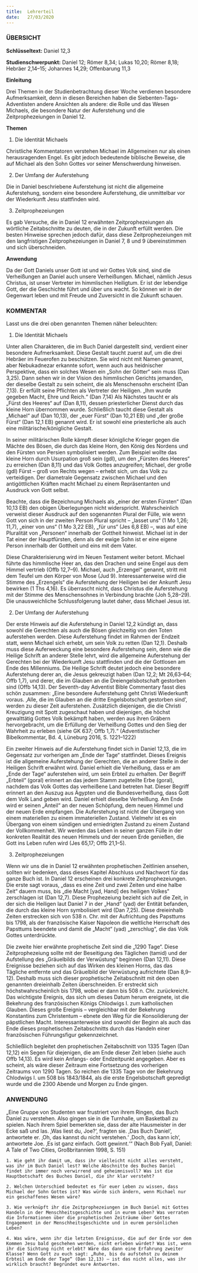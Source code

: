 ```yaml
---
title:  Lehrerteil
date:   27/03/2020
---
```


### ÜBERSICHT

**Schlüsseltext:** Daniel 12,3

**Studienschwerpunkt:** Daniel 12; Römer 8,34; Lukas 10,20; Römer 8,18; Hebräer 2,14–15; Johannes 14,29; Offenbarung 11,3

**Einleitung**

Drei Themen in der Studienbetrachtung dieser Woche verdienen besondere Aufmerksamkeit, denn in diesen Bereichen haben die Siebenten-Tags-Adventisten andere Ansichten als andere: die Rolle und das Wesen Michaels, die besondere Natur der Auferstehung und die Zeitprophezeiungen in Daniel 12.

**Themen**

1. Die Identität Michaels

Christliche Kommentatoren verstehen Michael im Allgemeinen nur als einen herausragenden Engel. Es gibt jedoch bedeutende biblische Beweise, die auf Michael als den Sohn Gottes vor seiner Menschwerdung hinweisen.

2. Der Umfang der Auferstehung

Die in Daniel beschriebene Auferstehung ist nicht die allgemeine Auferstehung, sondern eine besondere Auferstehung, die unmittelbar vor der Wiederkunft Jesu stattfinden wird.

3. Zeitprophezeiungen

Es gab Versuche, die in Daniel 12 erwähnten Zeitprophezeiungen als wörtliche Zeitabschnitte zu deuten, die in der Zukunft erfüllt werden. Die besten Hinweise sprechen jedoch dafür, dass diese Zeitprophezeiungen mit den langfristigen Zeitprophezeiungen in Daniel 7, 8 und 9 übereinstimmen und sich überschneiden.

**Anwendung**

Da der Gott Daniels unser Gott ist und wir Gottes Volk sind, sind die Verheißungen an Daniel auch unsere Verheißungen. Michael, nämlich Jesus Christus, ist unser Vertreter im himmlischen Heiligtum. Er ist der lebendige Gott, der die Geschichte führt und über uns wacht. So können wir in der Gegenwart leben und mit Freude und Zuversicht in die Zukunft schauen.

### KOMMENTAR

Lasst uns die drei oben genannten Themen näher beleuchten:

1. Die Identität Michaels

Unter allen Charakteren, die im Buch Daniel dargestellt sind, verdient einer besondere Aufmerksamkeit. Diese Gestalt taucht zuerst auf, um die drei Hebräer im Feuerofen zu beschützen. Sie wird nicht mit Namen genannt, aber Nebukadnezar erkannte sofort, wenn auch aus heidnischer Perspektive, dass ein solches Wesen ein „Sohn der Götter“ sein muss (Dan 3,25). Dann sehen wir in der Vision des himmlischen Gerichts jemanden, der dieselbe Gestalt zu sein scheint, die als Menschensohn erscheint (Dan 7,13). Er erfüllt seine Pflichten als Vertreter der Heiligen. „Ihm wurde gegeben Macht, Ehre und Reich.“ (Dan 7,14) Als Nächstes taucht er als „Fürst des Heeres“ auf (Dan 8,11), dessen priester­licher Dienst durch das kleine Horn übernommen wurde. Schließlich taucht diese Gestalt als „Michael“ auf (Dan 10,13), der „euer Fürst“ (Dan 10,21 EB) und „der große Fürst“ (Dan 12,1 EB) genannt wird. Er ist sowohl eine priesterliche als auch eine militärische/königliche Gestalt.

In seiner militärischen Rolle kämpft dieser königliche Krieger gegen die Mächte des Bösen, die durch das kleine Horn, den König des Nordens und den Fürsten von Persien symbolisiert werden. Zum Beispiel wollte das kleine Horn durch Usurpation groß sein (gdl), um den „Fürsten des Heeres“ zu erreichen (Dan 8,11) und das Volk Gottes anzugreifen; Michael, der große (gdl) Fürst – groß von Rechts wegen – erhebt sich, um das Volk zu verteidigen. Der diametrale Gegensatz zwischen Michael und den antigöttlichen Kräften macht Michael zu einem Repräsentanten und Ausdruck von Gott selbst.

Beachte, dass die Bezeichnung Michaels als „einer der ersten Fürsten“ (Dan 10,13 EB) den obigen Überlegungen nicht widerspricht. Wahrscheinlich verweist dieser Ausdruck auf den sogenannten Plural der Fülle, wie wenn Gott von sich in der zweiten Person ­Plural spricht – „lasset uns“ (1 Mo 1,26; 11,7), „einer von uns“ (1 Mo 3,22 EB), „für uns“ (Jes 6,8 EB) –, was auf eine Pluralität von „Personen“ innerhalb der Gottheit hinweist. Michael ist in der Tat einer der Hauptfürsten, denn als der ewige Sohn ist er eine eigene Person innerhalb der Gottheit und eins mit dem Vater.

Diese Charakterisierung wird im Neuen Testament weiter betont. Michael führte das himmlische Heer an, das den Drachen und seine Engel aus dem Himmel vertrieb (Offb 12,7–9). Michael, auch „Erzengel“ genannt, stritt mit dem Teufel um den Körper von Mose (Jud 9). Interessanterweise wird die Stimme des „Erzengels“ die Auferstehung der Heiligen bei der Ankunft Jesu bewirken (1 Ths 4,16). Es überrascht nicht, dass Christus die Auferstehung mit der Stimme des Menschensohnes in Verbindung brachte (Joh 5,28–29). Die unausweichliche Schlussfolgerung lautet daher, dass Michael Jesus ist.

2. Der Umfang der Auferstehung

Der erste Hinweis auf die Auferstehung in Daniel 12,2 kündigt an, dass sowohl die Gerechten als auch die Bösen gleichzeitig von den Toten auferstehen werden. Diese Auferstehung findet im Rahmen der Endzeit statt, wenn Michael sich erhebt, um sein Volk zu retten (Dan 12,1). Deshalb muss diese Auferweckung eine besondere Auferstehung sein, denn wie die Heilige Schrift an anderer Stelle lehrt, wird die allgemeine Auferstehung der Gerechten bei der Wiederkunft Jesu stattfinden und die der Gottlosen am Ende des Millenniums. Die Heilige Schrift deutet jedoch eine besondere Auferstehung derer an, die Jesus gekreuzigt haben (Dan 12,2; Mt 26,63–64; Offb 1,7), und derer, die im Glauben an die Dreiengelsbotschaft gestorben sind (Offb 14,13). Der Seventh-day Adventist Bible Commentary fasst dies schön zusammen: „Eine besondere Auferstehung geht Christi Wiederkunft voraus. ‚Alle, die im Glauben an die dritte Engelsbotschaft gestorben sind‘, werden zu dieser Zeit auferstehen. Zusätzlich diejenigen, die die Christi Kreuzigung mit Spott zugeschaut haben und diejenigen, die höchst gewalttätig Gottes Volk bekämpft haben, werden aus ihren Gräbern hervorgebracht, um die Erfüllung der Verheißung Gottes und den Sieg der Wahrheit zu erleben (siehe GK 637; Offb 1,7).“ (Adventistischer Bibelkommentar, Bd. 4, Lüneburg 2016, S. 1221–1222)

Ein zweiter Hinweis auf die Auferstehung findet sich in Daniel 12,13, die im Gegensatz zur vorherigen am „Ende der Tage“ stattfindet. Dieses Ereignis ist die allgemeine Auferstehung der Gerechten, die an anderer Stelle in der Heiligen Schrift erwähnt wird. Daniel erhielt die Verheißung, dass er am „Ende der Tage“ auferstehen wird, um sein Erbteil zu erhalten. Der Begriff „Erbteil“ (goral) erinnert an das jedem Stamm zugeteilte Erbe
(goral), nachdem das Volk Gottes das verheißene Land betreten hat. Dieser Begriff erinnert an den Auszug aus Ägypten und die Bundesverheißung, dass Gott dem Volk Land geben wird. Daniel erhielt dieselbe Verheißung. Am Ende wird er seinen „Anteil“ an der neuen Schöpfung, dem neuen Himmel und der neuen Erde empfangen. Die Auferstehung ist nicht der Übergang von einem materiellen zu einem immateriellen Zustand. Vielmehr ist es ein Übergang von einem sündigen und erniedrigten Zustand zu einem Zustand der Vollkommenheit. Wir werden das Leben in seiner ganzen Fülle in der konkreten Realität des neuen Himmels und der neuen Erde genießen, die Gott ins Leben rufen wird
(Jes 65,17; Offb 21,1–5).

3. Zeitprophezeiungen

Wenn wir uns die in Daniel 12 erwähnten prophetischen Zeitlinien ansehen, sollten wir bedenken, dass dieses Kapitel Abschluss und Nachwort für das ganze Buch ist. In Daniel 12 erscheinen drei konkrete Zeitprophezeiungen. Die erste sagt voraus, „dass es eine Zeit und zwei Zeiten und eine halbe Zeit“ dauern muss, bis „die Macht [yad, Hand] des heiligen Volkes“ zerschlagen ist (Dan 12,7). Diese Prophezeiung bezieht sich auf die Zeit, in der sich die Heiligen laut Daniel 7 in der „Hand“ (yad) der Entität befanden, die durch das kleine Horn symbolisiert wird (Dan 7,25). Diese dreieinhalb Zeiten erstrecken sich von 538 n. Chr. mit der Aufrichtung des Papsttums bis 1798, als der französische Kaiser Napoleon die weltliche Herrschaft des Papsttums beendete und damit die „Macht“ (yad) „zerschlug“, die das Volk Gottes unterdrückte.

Die zweite hier erwähnte prophetische Zeit sind die „1290 Tage“. Diese Zeitprophezeiung sollte mit der Beseitigung des Täglichen (tamid) und der Aufstellung des „Gräuelbilds der Verwüstung“ beginnen (Dan 12,11). Diese Ereignisse beziehen sich auf das Wirken des kleinen Horns, das das Tägliche entfernte und das Gräuelbild der Verwüstung aufrichtete (Dan 8,9–12). Deshalb muss sich dieser prophetische Zeitabschnitt mit den oben genannten dreieinhalb Zeiten überschneiden. Er erstreckt sich höchstwahrscheinlich bis 1798, wobei er dann bis 508 n. Chr. zurückreicht. Das wichtigste Ereignis, das sich um dieses Datum herum ereignete, ist die Bekehrung des französischen Königs Chlodwigs I. zum katholischen Glauben. Dieses große Ereignis – vergleichbar mit der Bekehrung Konstantins zum Christentum – ebnete den Weg für die Konsolidierung der päpstlichen Macht. Interessanterweise sind sowohl der Beginn als auch das Ende dieses prophetischen Zeitabschnitts durch das Handeln einer französischen Führungsfigur gekennzeichnet.

Schließlich begleitet den prophetischen Zeitabschnitt von 1335 Tagen (Dan 12,12) ein Segen für diejenigen, die am Ende dieser Zeit leben (siehe auch Offb 14,13). Es wird kein Anfangs- oder Endzeitpunkt angegeben. Aber es scheint, als wäre dieser Zeitraum eine Fortsetzung des vorherigen Zeitraums von 1290 Tagen. So reichen die 1335 Tage von der Bekehrung Chlodwigs I. um 508 bis 1843/1844, als die erste Engelsbotschaft gepredigt wurde und die 2300 Abende und Morgen zu Ende gingen.

### ANWENDUNG

„Eine Gruppe von Studenten war frustriert von ihrem Ringen, das Buch Daniel zu verstehen. Also gingen sie in die Turnhalle, um Basketball zu spielen. Nach ihrem Spiel bemerkten sie, dass der alte Hausmeister in der Ecke saß und las. ‚Was liest du, Joe?‘, fragten sie. ‚Das Buch Daniel‘, antwortete er. ‚Oh, das kannst du nicht verstehen.‘ ‚Doch, das kann ich‘, antwortete Joe. ‚Es ist ganz einfach. Gott gewinnt.‘“ (Nach Bob Fyall, Daniel:
A Tale of Two Cities, Großbritannien 1998, S. 151)

`1. Wie geht ihr damit um, dass ihr vielleicht nicht alles versteht, was ihr im Buch ­Daniel lest? Welche Abschnitte des Buches Daniel findet ihr immer noch verwirrend und geheimnisvoll? Was ist die Hauptbotschaft des Buches Daniel, die ihr klar versteht?`

`2. Welchen Unterschied bedeutet es für euer Leben zu wissen, dass Michael der Sohn Gottes ist? Was würde sich ändern, wenn Michael nur ein geschaffenes Wesen wäre?`

`3. Wie verknüpft ihr die Zeitprophezeiungen im Buch Daniel mit Gottes Handeln in der Menschheitsgeschichte und in eurem Leben? Was verraten die Informationen über die prophetischen Zeiträume über Gottes Engagement in der Menschheitsgeschichte und in eurem persönlichen Leben?`

`4. Was wäre, wenn ihr die letzten Ereignisse, die auf der Erde vor dem Kommen Jesu bald geschehen werden, nicht erleben würdet? Was ist, wenn ihr die Sichtung nicht erlebt? Wäre das dann eine Erfahrung zweiter Klasse? Wenn Gott zu euch sagt: „Ruhe, bis du aufstehst zu deinem Erbteil am Ende der Tage“ (Dan 12,13) – ist das nicht alles, was ihr wirklich braucht? Begründet eure Antworten.`